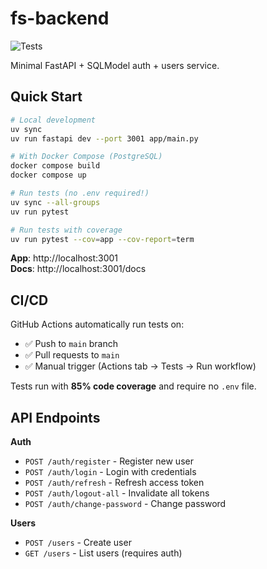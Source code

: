 # fs-backend

![Tests](https://github.com/bbq-gmbh/backend/actions/workflows/test.yml/badge.svg?branch=main)

Minimal FastAPI + SQLModel auth + users service.

## Quick Start

```bash
# Local development
uv sync
uv run fastapi dev --port 3001 app/main.py

# With Docker Compose (PostgreSQL)
docker compose build
docker compose up

# Run tests (no .env required!)
uv sync --all-groups
uv run pytest

# Run tests with coverage
uv run pytest --cov=app --cov-report=term
```

**App**: http://localhost:3001  
**Docs**: http://localhost:3001/docs

## CI/CD

GitHub Actions automatically run tests on:
- ✅ Push to `main` branch
- ✅ Pull requests to `main`
- ✅ Manual trigger (Actions tab → Tests → Run workflow)

Tests run with **85% code coverage** and require no `.env` file.

## API Endpoints

**Auth**
- `POST /auth/register` - Register new user
- `POST /auth/login` - Login with credentials
- `POST /auth/refresh` - Refresh access token
- `POST /auth/logout-all` - Invalidate all tokens
- `POST /auth/change-password` - Change password

**Users**
- `POST /users` - Create user
- `GET /users` - List users (requires auth)
